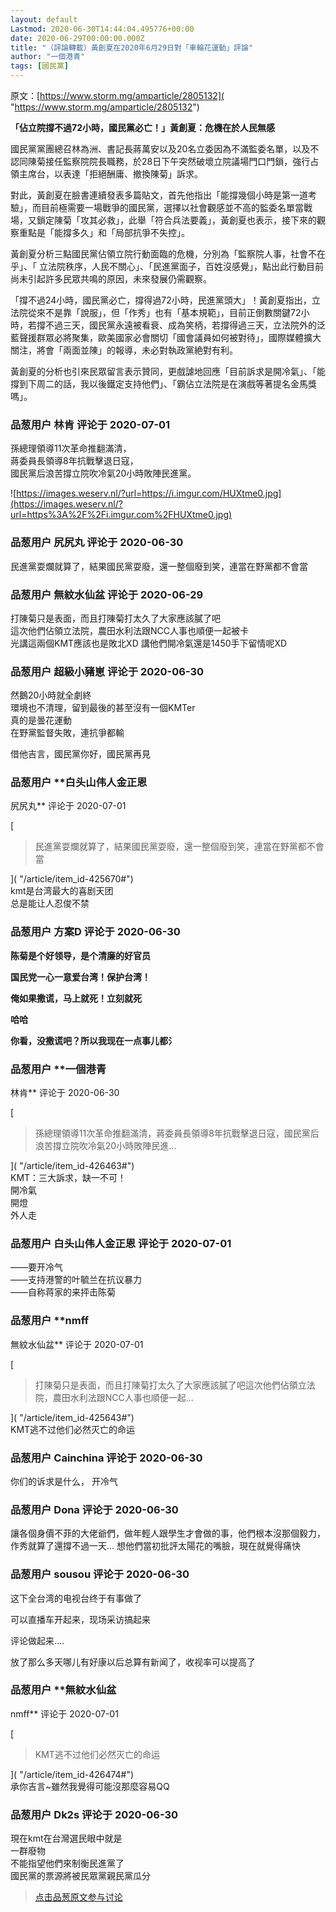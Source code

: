 ```yaml
---
layout: default
Lastmod: 2020-06-30T14:44:04.495776+00:00
date: 2020-06-29T00:00:00.000Z
title: "（評論轉載）黃創夏在2020年6月29日對「車輪花運動」評論"
author: "一個港青"
tags: [國民黨]
---
```


原文：[https://www.storm.mg/amparticle/2805132]( "https://www.storm.mg/amparticle/2805132")  
  
**「佔立院撐不過72小時，國民黨必亡！」黃創夏：危機在於人民無感**  
  
國民黨黨團總召林為洲、書記長蔣萬安以及20名立委因為不滿監委名單，以及不認同陳菊接任監察院院長職務，於28日下午突然破壞立院議場門口門鎖，強行占領主席台，以表達「拒絕酬庸、撤換陳菊」訴求。  
  
對此，黃創夏在臉書連續發表多篇貼文，首先他指出「能撐幾個小時是第一道考驗」，而目前極需要一場戰爭的國民黨，選擇以社會觀感並不高的監委名單當戰場，又鎖定陳菊「攻其必救」，此舉「符合兵法要義」，黃創夏也表示，接下來的觀察重點是「能撐多久」和「局部抗爭不失控」。  
  
黃創夏分析三點國民黨佔領立院行動面臨的危機，分別為「監察院人事，社會不在乎」、「 立法院秩序，人民不關心」、「民進黨面子，百姓沒感覺」，點出此行動目前尚未引起許多民眾共鳴的原因，未來發展仍需觀察。  
  
「撐不過24小時，國民黨必亡，撐得過72小時，民進黨頭大」！黃創夏指出，立法院從來不是靠「說服」，但「作秀」也有「基本規範」，目前正倒數關鍵72小時，若撐不過三天，國民黨永遠被看衰、成為笑柄，若撐得過三天，立法院外的泛藍聲援群眾必將聚集，歐美國家必會關切「國會議員如何被對待」，國際媒體擴大關注，將會「兩面並陳」的報導，未必對執政黨絶對有利。  
  
黃創夏的分析也引來民眾留言表示贊同，更戲謔地回應「目前訴求是開冷氣」、「能撐到下周二的話，我以後鐵定支持他們」、「霸佔立法院是在演戲等著提名金馬獎嗎」。

            
### 品葱用户 **林肯** 评论于 2020-07-01
        
孫總理領導11次革命推翻滿清，  
蔣委員長領導8年抗戰擊退日寇，  
國民黨后浪苦撐立院吹冷氣20小時敗陣民進黨。  
  
![https://images.weserv.nl/?url=https://i.imgur.com/HUXtme0.jpg](https://images.weserv.nl/?url=https%3A%2F%2Fi.imgur.com%2FHUXtme0.jpg)
        


            
### 品葱用户 **尻尻丸** 评论于 2020-06-30
        
民進黨耍爛就算了，結果國民黨耍廢，還一整個廢到笑，連當在野黨都不會當
        


            
### 品葱用户 **無紋水仙盆** 评论于 2020-06-29
        
打陳菊只是表面，而且打陳菊打太久了大家應該膩了吧  
這次他們佔領立法院，農田水利法跟NCC人事也順便一起被卡  
光講這兩個KMT應該也是敗北XD 講他們開冷氣還是1450手下留情呢XD
        


            
### 品葱用户 **超級小豬崽** 评论于 2020-06-30
        
然鵝20小時就全劇終  
環境也不清理，留到最後的甚至沒有一個KMTer  
真的是曇花運動  
在野黨監督失敗，連抗爭都輸  
  
借他吉言，國民黨你好，國民黨再見
        


            
### 品葱用户 **白头山伟人金正恩 
尻尻丸** 评论于 2020-07-01
        
[

> 民進黨耍爛就算了，結果國民黨耍廢，還一整個廢到笑，連當在野黨都不會當

]( "/article/item_id-425670#")  
kmt是台湾最大的喜剧天团  
总是能让人忍俊不禁
        


            
### 品葱用户 **方案D** 评论于 2020-06-30
        
**陈菊是个好领导，是个清廉的好官员**  
  
**国民党一心一意爱台湾！保护台湾！**  
  
**俺如果撒谎，马上就死！立刻就死**  
  
**哈哈**  
  
**你看，没撒谎吧？所以我现在一点事儿都氵**
        


            
### 品葱用户 **一個港青 
林肯** 评论于 2020-06-30
        
[

> 孫總理領導11次革命推翻滿清，蔣委員長領導8年抗戰擊退日寇，國民黨后浪苦撐立院吹冷氣20小時敗陣民進...

]( "/article/item_id-426463#")  
KMT：三大訴求，缺一不可！  
開冷氣  
開燈  
外人走
        


            
### 品葱用户 **白头山伟人金正恩** 评论于 2020-07-01
        
——要开冷气  
——支持港警的叶毓兰在抗议暴力  
——自称蒋家的来抨击陈菊
        


            
### 品葱用户 **nmff 
無紋水仙盆** 评论于 2020-07-01
        
[

> 打陳菊只是表面，而且打陳菊打太久了大家應該膩了吧這次他們佔領立法院，農田水利法跟NCC人事也順便一起...

]( "/article/item_id-425643#")  
KMT逃不过他们必然灭亡的命运
        


            
### 品葱用户 **Cainchina** 评论于 2020-06-30
        
你们的诉求是什么， 开冷气
        


            
### 品葱用户 **Dona** 评论于 2020-06-30
        
讓各個身價不菲的大佬爺們，做年輕人跟學生才會做的事，他們根本沒那個毅力，作秀就算了還撐不過一天… 想他們當初批評太陽花的嘴臉，現在就覺得痛快
        


            
### 品葱用户 **sousou** 评论于 2020-06-30
        
这下全台湾的电视台终于有事做了  
  
可以直播车开起来，现场采访搞起来  
  
评论做起来....  
  
放了那么多天哪儿有好康以后总算有新闻了，收视率可以提高了
        


            
### 品葱用户 **無紋水仙盆 
nmff** 评论于 2020-07-01
        
[

> KMT逃不过他们必然灭亡的命运

]( "/article/item_id-426474#")  
承你吉言~雖然我覺得可能沒那麼容易QQ
        


            
### 品葱用户 **Dk2s** 评论于 2020-06-30
        
現在kmt在台灣選民眼中就是  
一群廢物  
不能指望他們來制衡民進黨了  
國民黨的票源將被民眾黨親民黨瓜分
        






> [点击品葱原文参与讨论](https://pincong.rocks/article/id-20956__sort_key-agree_count__sort-DESC?warning)

